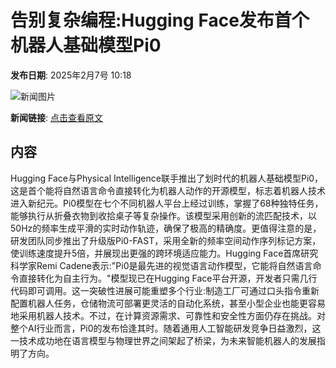 # 告别复杂编程:Hugging Face发布首个机器人基础模型Pi0

**发布日期**: 2025年2月7号 10:18

![新闻图片](https://pic.chinaz.com/picmap/202304271801530592_0.jpg)

**新闻链接**: [点击查看原文](https://www.aibase.com/zh/news/15129)

## 内容

Hugging Face与Physical Intelligence联手推出了划时代的机器人基础模型Pi0，这是首个能将自然语言命令直接转化为机器人动作的开源模型，标志着机器人技术进入新纪元。Pi0模型在七个不同机器人平台上经过训练，掌握了68种独特任务，能够执行从折叠衣物到收拾桌子等复杂操作。该模型采用创新的流匹配技术，以50Hz的频率生成平滑的实时动作轨迹，确保了极高的精确度。更值得注意的是，研发团队同步推出了升级版Pi0-FAST，采用全新的频率空间动作序列标记方案，使训练速度提升5倍，并展现出更强的跨环境适应能力。Hugging Face首席研究科学家Remi Cadene表示:"Pi0是最先进的视觉语言动作模型，它能将自然语言命令直接转化为自主行为。"模型现已在Hugging Face平台开源，开发者只需几行代码即可调用。这一突破性进展可能重塑多个行业:制造工厂可通过口头指令重新配置机器人任务，仓储物流可部署更灵活的自动化系统，甚至小型企业也能更容易地采用机器人技术。不过，在计算资源需求、可靠性和安全性方面仍存在挑战。对整个AI行业而言，Pi0的发布恰逢其时。随着通用人工智能研发竞争日益激烈，这一技术成功地在语言模型与物理世界之间架起了桥梁，为未来智能机器人的发展指明了方向。
